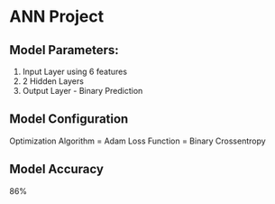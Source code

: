 # ANN Project

## Model Parameters:
1. Input Layer using 6 features
2. 2 Hidden Layers
3. Output Layer - Binary Prediction

## Model Configuration
Optimization Algorithm = Adam
Loss Function = Binary Crossentropy

## Model Accuracy 
86%
